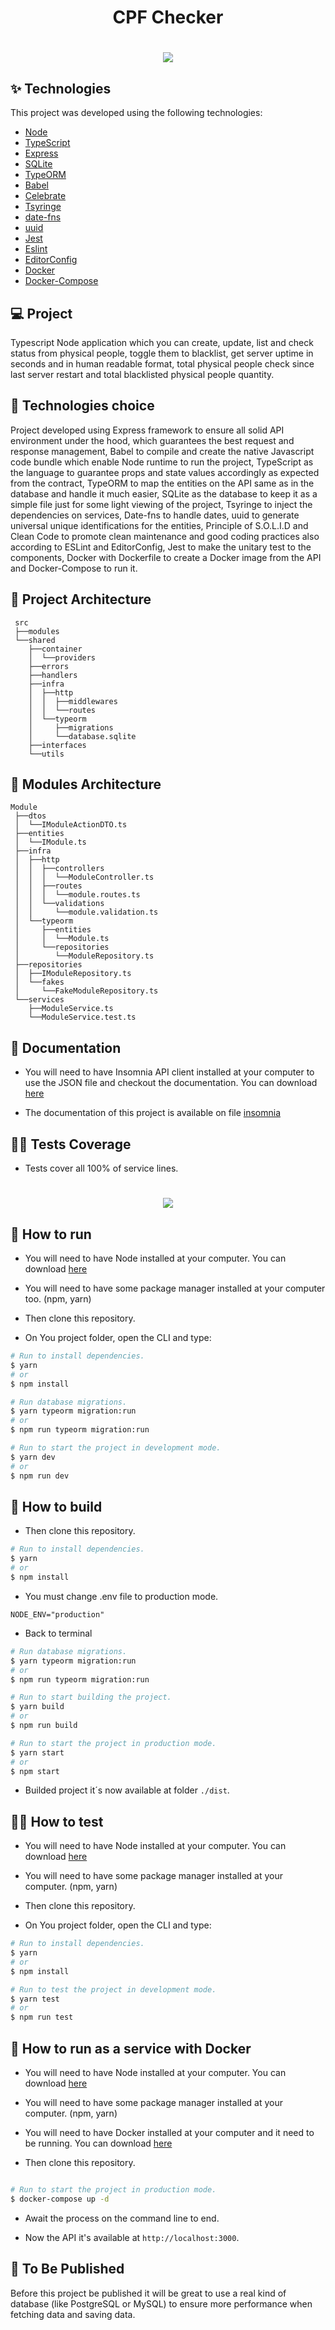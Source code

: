 <h1 align="center">CPF Checker</h1>

<h1 align="center"><img src="./images/preview.png" /></h1>

## ✨ Technologies

This project was developed using the following technologies:

- [Node](https://nodejs.org/en/)
- [TypeScript](https://www.typescriptlang.org/)
- [Express](https://expressjs.com/pt-br/)
- [SQLite](https://www.sqlite.org/index.html)
- [TypeORM](https://typeorm.io/#/)
- [Babel](https://babeljs.io/)
- [Celebrate](https://github.com/arb/celebrate)
- [Tsyringe](https://github.com/microsoft/tsyringe)
- [date-fns](https://date-fns.org/)
- [uuid](https://www.uuidgenerator.net/)
- [Jest](https://jestjs.io/pt-BR/)
- [Eslint](https://eslint.org/)
- [EditorConfig](https://editorconfig.org/)
- [Docker](https://www.docker.com/)
- [Docker-Compose](https://docs.docker.com/compose/)

## 💻 Project

Typescript Node application which you can create, update, list and check status from physical people, toggle them to blacklist, get server uptime in seconds and in human readable format, total physical people check since last server restart and total blacklisted physical people quantity.

## 🔧 Technologies choice

Project developed using Express framework to ensure all solid API environment under the hood, which guarantees the best request and response management, Babel to compile and create the native Javascript code bundle which enable Node runtime to run the project, TypeScript as the language to guarantee props and state values accordingly as expected from the contract, TypeORM to map the entities on the API same as in the database and handle it much easier, SQLite as the database to keep it as a simple file just for some light viewing of the project, Tsyringe to inject the dependencies on services, Date-fns to handle dates, uuid to generate universal unique identifications for the entities, Principle of S.O.L.I.D and Clean Code to promote clean maintenance and good coding practices also according to ESLint and EditorConfig, Jest to make the unitary test to the components, Docker with Dockerfile to create a Docker image from the API and Docker-Compose to run it.

 ## 🔨 Project Architecture

 ```
  src
  ├──modules
  └──shared
     ├──container
     │  └──providers
     ├──errors
     ├──handlers
     ├──infra
     │  ├──http
     │  │  ├──middlewares
     │  │  └──routes
     │  └──typeorm
     │     ├──migrations
     │     └──database.sqlite
     ├──interfaces
     └──utils
 ```

 ## 🧪 Modules Architecture

 ```
 Module
  ├──dtos
  │  └──IModuleActionDTO.ts
  ├──entities
  │  └──IModule.ts
  ├──infra
  │  ├──http
  │  │  ├──controllers
  │  │  │  └──ModuleController.ts
  │  │  ├──routes
  │  │  │  └──module.routes.ts
  │  │  └──validations
  │  │     └──module.validation.ts
  │  └──typeorm
  │     ├──entities
  │     │  └──Module.ts
  │     └──repositories
  │        └──ModuleRepository.ts
  ├──repositories
  │  ├──IModuleRepository.ts
  │  └──fakes
  │     └──FakeModuleRepository.ts
  └──services
     ├──ModuleService.ts
     └──ModuleService.test.ts
 ```

## 🤠 Documentation

- You will need to have Insomnia API client installed at your computer to use the JSON file and checkout the documentation.
You can download [here](https://insomnia.rest/download)

- The documentation of this project is available on file [insomnia](./insomnia/cpf-checker(v1).json)


## 👷‍♀️ Tests Coverage

- Tests cover all 100% of service lines.

<h1 align="center"><img src="./images/coverage.png" /></h1>

## 🚀 How to run

- You will need to have Node installed at your computer.
You can download [here](https://nodejs.org/en/)

- You will need to have some package manager installed at your computer too. (npm, yarn)

- Then clone this repository.

- On You project folder, open the CLI and type:

```bash
# Run to install dependencies.
$ yarn
# or
$ npm install

# Run database migrations.
$ yarn typeorm migration:run
# or
$ npm run typeorm migration:run

# Run to start the project in development mode.
$ yarn dev
# or
$ npm run dev
```

## 🚧 How to build

- Then clone this repository.

```bash
# Run to install dependencies.
$ yarn
# or
$ npm install
```
- You must change .env file to production mode.

```.env
NODE_ENV="production"
```
- Back to terminal

```bash
# Run database migrations.
$ yarn typeorm migration:run
# or
$ npm run typeorm migration:run

# Run to start building the project.
$ yarn build
# or
$ npm run build

# Run to start the project in production mode.
$ yarn start
# or
$ npm start
```

- Builded project it´s now available at folder `./dist`.

## 👷‍♀️ How to test

- You will need to have Node installed at your computer.
You can download [here](https://nodejs.org/en/)

- You will need to have some package manager installed at your computer. (npm, yarn)

- Then clone this repository.

- On You project folder, open the CLI and type:
```bash
# Run to install dependencies.
$ yarn
# or
$ npm install

# Run to test the project in development mode.
$ yarn test
# or
$ npm run test
```

## 🐳 How to run as a service with Docker

- You will need to have Node installed at your computer.
You can download [here](https://nodejs.org/en/)

- You will need to have some package manager installed at your computer. (npm, yarn)

- You will need to have Docker installed at your computer and it need to be running.
You can download [here](https://docs.docker.com/desktop/windows/install/)

- Then clone this repository.

```bash

# Run to start the project in production mode.
$ docker-compose up -d
```
- Await the process on the command line to end.

- Now the API it's available at `http://localhost:3000`.

## 💎 To Be Published

Before this project be published it will be great to use a real kind of database (like PostgreSQL or MySQL) to ensure more performance when fetching data and saving data.
